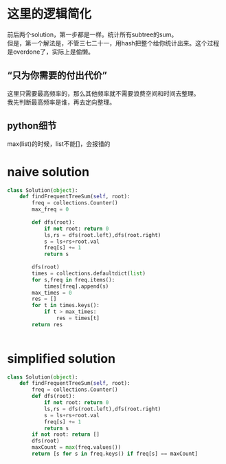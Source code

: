 # 这里的逻辑简化
前后两个solution，第一步都是一样。统计所有subtree的sum。  
但是，第一个解法是，不管三七二十一，用hash把整个给你统计出来。这个过程是overdone了，实际上是偷懒。
## “只为你需要的付出代价”
这里只需要最高频率的，那么其他频率就不需要浪费空间和时间去整理。   
我先判断最高频率是谁，再去定向整理。
## python细节
max(list)的时候，list不能[]，会报错的
# naive solution
```py
class Solution(object):
    def findFrequentTreeSum(self, root):
        freq = collections.Counter()
        max_freq = 0
        
        def dfs(root):
            if not root: return 0
            ls,rs = dfs(root.left),dfs(root.right)
            s = ls+rs+root.val
            freq[s] += 1
            return s
        
        dfs(root)
        times = collections.defaultdict(list)
        for s,freq in freq.items():
            times[freq].append(s)
        max_times = 0
        res = []
        for t in times.keys():
            if t > max_times:
                res = times[t]
        return res
           
```

# simplified solution
```py
class Solution(object):
    def findFrequentTreeSum(self, root):
        freq = collections.Counter()
        def dfs(root):
            if not root: return 0
            ls,rs = dfs(root.left),dfs(root.right)
            s = ls+rs+root.val
            freq[s] += 1
            return s
        if not root: return []
        dfs(root)
        maxCount = max(freq.values())
        return [s for s in freq.keys() if freq[s] == maxCount]   
```